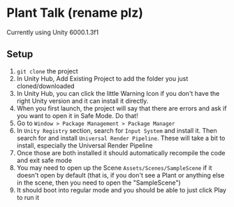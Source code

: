 # Plant Talk (rename plz)

Currently using Unity 6000.1.3f1

## Setup

1. `git clone` the project
2. In Unity Hub, Add Existing Project to add the folder you just cloned/downloaded
3. In Unity Hub, you can click the little Warning Icon if you don't have the right Unity version and it can install it directly.
4. When you first launch, the project will say that there are errors and ask if you want to open it in Safe Mode. Do that!
5. Go to `Window > Package Management > Package Manager`
6. In `Unity Registry` section, search for `Input System` and install it. Then search for and install `Universal Render Pipeline`. These will take a bit to install, especially the Universal Render Pipeline
7. Once those are both installed it should automatically recompile the code and exit safe mode
8. You may need to open up the Scene `Assets/Scenes/SampleScene` if it doesn't open by default (that is, if you don't see a Plant or anything else in the scene, then you need to open the "SampleScene")
8. It should boot into regular mode and you should be able to just click Play to run it
